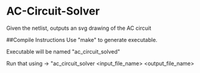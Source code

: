 # AC-Circuit-Solver
Given the netlist, outputs an svg drawing of the AC circuit

##Compile Instructions
Use "make" to generate executable.

Executable will be named "ac_circuit_solved"

Run that using -> "ac_circuit_solver <input_file_name> <output_file_name>

